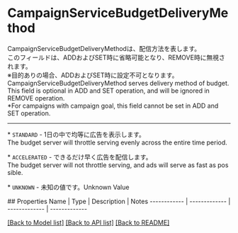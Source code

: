 # CampaignServiceBudgetDeliveryMethod

<div lang=\"ja\"> CampaignServiceBudgetDeliveryMethodは、配信方法を表します。<br> このフィールドは、ADDおよびSET時に省略可能となり、REMOVE時に無視されます。<br> ※目的ありの場合、ADDおよびSET時に設定不可となります。 </div> <div lang=\"en\"> CampaignServiceBudgetDeliveryMethod serves delivery method of budget.<br> This field is optional in ADD and SET operation, and will be ignored in REMOVE operation. <br> *For campaigns with campaign goal, this field cannot be set in ADD and SET operation. </div> <hr> <p>* <code>STANDARD</code> - <span lang=\"ja\">1日の中で均等に広告を表示します。</span><span lang=\"en\">The budget server will throttle serving evenly across the entire time period.</span></p> <p>* <code>ACCELERATED</code> - <span lang=\"ja\">できるだけ早く広告を配信します。</span><span lang=\"en\">The budget server will not throttle serving, and ads will serve as fast as possible.</span></p> <p>* <code>UNKNOWN</code> - <span lang=\"ja\">未知の値です。</span><span lang=\"en\">Unknown Value</span></p> 
## Properties
Name | Type | Description | Notes
------------ | ------------- | ------------- | -------------

[[Back to Model list]](../README.md#documentation-for-models) [[Back to API list]](../README.md#documentation-for-api-endpoints) [[Back to README]](../README.md)


